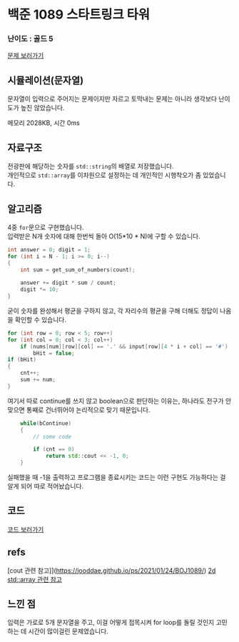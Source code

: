 # 백준 1089 스타트링크 타워

  

### 난이도 : 골드 5

[문제 보러가기](https://www.acmicpc.net/problem/10089)
  

## 시뮬레이션(문자열)

문자열이 입력으로 주어지는 문제이지만 자르고 토막내는 문제는 아니라 생각보다 난이도가 높진 않았습니다.

메모리 2028KB, 시간 0ms

  
## 자료구조

전광판에 해당하는 숫자를 ```std::string```의 배열로 저장했습니다.  
개인적으로 ```std::array```를 이차원으로 설정하는 데 개인적인 시행착오가 좀 있었습니다.

## 알고리즘

4중 ```for```문으로 구현했습니다.  
입력받은 N개 숫자에 대해 한번씩 돌아 O(15*10 * N)에 구할 수 있습니다.


```C++
int answer = 0; digit = 1;
for (int i = N - 1; i >= 0; i--)
{
    int sum = get_sum_of_numbers(count);
    
    answer += digit * sum / count;
    digit *= 10;
}
```
굳이 숫자를 완성해서 평균을 구하지 않고, 각 자리수의 평균을 구해 더해도 정답이 나옴을 확인할 수 있습니다.


```C++
for (int row = 0; row < 5; row++)
for (int col = 0; col < 3; col++)
    if (nums[num][row][col] == '.' && input[row][4 * i + col] == '#')
        bHit = false;
if (bHit) 
{
    cnt++;
    sum += num;
}
```
여기서 따로 continue를 쓰지 않고 boolean으로 판단하는 이유는, 하나라도 전구가 안 맞으면 통째로 건너뛰어야 논리적으로 맞기 때문입니다.


```C++
    while(bContinue)
    {
        // some code

        if (cnt == 0) 
            return std::cout << -1, 0;
    }
```
실패했을 때 -1을 출력하고 프로그램을 종료시키는 코드는 이런 구현도 가능하다는 걸 알게 되어 따로 적어놨습니다.

## 코드

[코드 보러가기](./boj1089.cpp)

  

## refs
[cout 관련 참고]](https://jooddae.github.io/ps/2021/01/24/BOJ1089/)
[2d std::array 관련 참고](https://stackoverflow.com/questions/12844475/why-cant-simple-initialize-with-braces-2d-stdarray)
  

## 느낀 점
입력은 가로로 5개 문자열을 주고, 이걸 어떻게 접목시켜 for loop를 돌릴 것인지 고민하는 데 시간이 많이걸린 문제였습니다.

